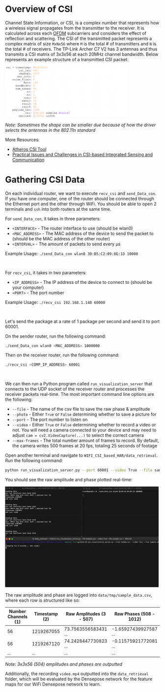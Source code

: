 # Overview of CSI

Channel State Information, or CSI, is a complex number that represents how a wireless signal propagates from the transmitter to the receiver. It is calculated across each [OFDM](https://en.wikipedia.org/wiki/Orthogonal_frequency-division_multiplexing) subcarriers and considers the effect of reflection and scattering. The CSI of the transmitted packet represents a complex matrix of size `MxNx56` where `M` is the total # of transmitters and `N` is the total # of receivers. The  TP-Link Archer C7 V2 has 3 antennas and thus transmits a CSI matrix of 3x3x56 at each 20MHz channel bandwidth. Below represents an example structure of a transmitted CSI packet: 

<img src="imgs/csi_structure.png" width=400>

*Note: Sometimes the shape can be smaller due because of how the driver selects the antennas in the 802.11n standard*

More Resources:
- [Atheros CSI Tool](https://wands.sg/research/wifi/AtherosCSI/)
- [Practical Issues and Challenges in CSI-based
Integrated Sensing and Communication](https://arxiv.org/pdf/2204.03535.pdf)

# Gathering CSI Data

On each individual router, we want to execute `recv_csi` and `send_Data_con`. If you have one computer, one of the router should be connected through the Ethernet port and the other through WiFi. You should be able to open 2 terminals and `ssh` into both routers at the same time.

For `send_Data_con`, it takes in three parameters:
- `<INTERFACE>` - The router interface to use (should be wlan0)
- `<MAC_ADDRESS>` - The MAC address of the device to send the packet to (should be the MAC address of the other router)
- `<INTERVAL>` - The amount of packets to send every μs

Example Usage: `./send_Data_con wlan0 30:B5:C2:09:8E:1D 10000` 

&nbsp;  

For `recv_csi`, it takes in two parameters:
- `<IP_ADDRESS>` - The IP address of the device to connect to (should be your computer)
- `<PORT>` - The port number

Example Usage: `./recv_csi 192.168.1.140 60000` 

&nbsp;  

Let's send the package at a rate of 1 package per second and send it to port 60001.

On the sender router, run the following command:

```bash
./send_Data_con wlan0 <MAC_ADDRESS> 1000000
```

Then on the receiver router, run the following command:

```bash
./recv_csi <COMP_IP_ADDRESS> 60001
```

&nbsp;

We can then run a Python program called `run_visualization_server` that connects to the UDP socket of the receiver router and processes the receiver packets real-time. The most important command line options are the following:
- `--file` - The name of the csv file to save the raw phase & amplitude
- `--photo` - Either `True` or `False` determining whether to save a picture for 
- `--port` - The port number to listen on
- `--video` - Either `True` or `False` determining whether to record a video or not. You will need a camera connected to your device and may need to adjust `cam = cv2.VideoCapture(...)` to select the correct camera
- `--max-frames` - The total number amount of frames to record. By default, the camera writes 500 frames at 20 fps, totaling 25 seconds of footage

Open another terminal and navigate to `WIFI_CSI_based_HAR/data_retrieval`. Run the following command:

```bash
python run_visualization_server.py --port 60001 --video True --file sample_data.csv
```

You should see the raw amplitude and phase plotted real-time:

<img width="500" src="videos/real_time.gif"/>

The raw amplitude and phase are logged into `data/tmp/sample_data.csv`, where each row is structured like so:

| Number Channels (1)|  Timestamp (2) | Raw Amplitudes (3 - 507)| Raw Phases (508 - 1012) |
| -----------| ----------- | ----------- | ----------- |
| 56 | 1219267055 |  73.7563556583431 ... |  -1.65927439927587 ... |   
| 56 | 1219267120 |  74.2428447730823 ... |  -0.11575921772081 ... |   
| ... | ... |  ... |  ... |   

*Note: 3x3x56 (504) amplitudes and phases are outputted* 

Additionally, the recording `video.mp4` outputted into the `data_retrieval` folder, which will be evaluated by the Densepose network for the feature maps for our WiFi Densepose network to learn.


 
